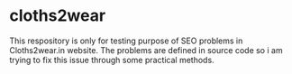# cloths2wear
This respository is only for testing purpose of SEO problems in Cloths2wear.in website. The problems are defined in source code so i am trying to fix this issue through some practical methods. 
